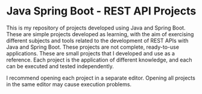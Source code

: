 <h1 align="center"><strong>Java Spring Boot - REST API Projects</strong></h1>

This is my repository of projects developed using Java and Spring Boot. These are simple projects developed as learning, with the aim of exercising different subjects and tools related to the development of REST APIs with Java and Spring Boot. These projects are not complete, ready-to-use applications. These are small projects that I developed and use as a reference. Each project is the application of different knowledge, and each can be executed and tested independently.

I recommend opening each project in a separate editor. Opening all projects in the same editor may cause execution problems.